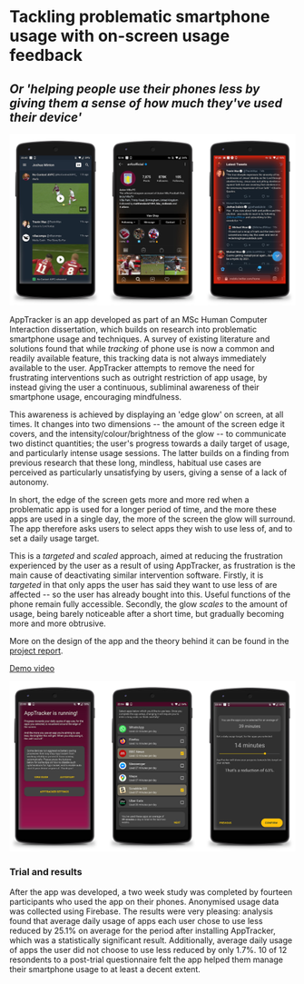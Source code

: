 # Tackling problematic smartphone usage with on-screen usage feedback
## _Or 'helping people use their phones less by giving them a sense of how much they've used their device'_

![Main Image of app active](Screenshots/comparison.png)

AppTracker is an app developed as part of an MSc Human Computer Interaction dissertation, which builds on research into problematic smartphone usage and techniques. A survey of existing literature and solutions found that while _tracking_ of phone use is now a common and readily available feature, this tracking data is not always immediately available to the user. AppTracker attempts to remove the need for frustrating interventions such as outright restriction of app usage, by instead giving the user a continuous, subliminal awareness of their smartphone usage, encouraging mindfulness.

This awareness is achieved by displaying an 'edge glow' on screen, at all times. It changes into two dimensions -- the amount of the screen edge it covers, and the intensity/colour/brightness of the glow -- to communicate two distinct quantities; the user's progress towards a daily target of usage, and particularly intense usage sessions. The latter builds on a finding from previous research that these long, mindless, habitual use cases are perceived as particularly unsatisfying by users, giving a sense of a lack of autonomy.

In short, the edge of the screen gets more and more red when a problematic app is used for a longer period of time, and the more these apps are used in a single day, the more of the screen the glow will surround. The app therefore asks users to select apps they wish to use less of, and to set a daily usage target.

This is a _targeted_ and _scaled_ approach, aimed at reducing the frustration experienced by the user as a result of using AppTracker, as frustration is the main cause of deactivating similar intervention software. Firstly, it is _targeted_ in that only apps the user has said they want to use less of are affected -- so the user has already bought into this. Useful functions of the phone remain fully accessible. Secondly, the glow _scales_ to the amount of usage, being barely noticeable after a short time, but gradually becoming more and more obtrusive.

More on the design of the app and the theory behind it can be found in the [project report](ProjectReport.pdf).

[Demo video](https://youtu.be/rksy3_paWeU)

![App interface screenshots](Screenshots/interface.png)

### Trial and results
After the app was developed, a two week study was completed by fourteen participants who used the app on their phones. Anonymised usage data was collected using Firebase. The results were very pleasing: analysis found that average daily usage of apps each user chose to use less reduced by 25.1% on average for the period after installing AppTracker, which was a statistically significant result. Additionally, average daily usage of apps the user did not choose to use less reduced by only 1.7%. 10 of 12 resondents to a post-trial questionnaire felt the app helped them manage their smartphone usage to at least a decent extent.

